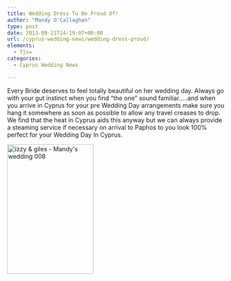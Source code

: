 ```yaml
---
title: Wedding Dress To Be Proud Of!
author: "Mandy O'Callaghan"
type: post
date: 2013-09-21T14:19:07+00:00
url: /cyprus-wedding-news/wedding-dress-proud/
elements:
  - Tjs=
categories:
  - Cyprus Wedding News

---
```

Every Bride deserves to feel totally beautiful on her wedding day. Always go with your gut instinct when you find &#8220;the one&#8221; sound familiar&#8230;..and when you arrive in Cyprus for your pre Wedding Day arrangements make sure you hang it somewhere as soon as possible to allow any travel creases to drop. We find that the heat in Cyprus aids this anyway but we can always provide a steaming service if necessary on arrival to Paphos to you look 100% perfect for your Wedding Day In Cyprus.

[<img class="alignleft size-medium wp-image-1032" alt="izzy & giles - Mandy's wedding 008" src="http://www.amazingcyprusweddings.com/wp-content/uploads/2013/09/izzy-giles-Mandys-wedding-008-200x300.jpg" width="200" height="300" srcset="https://www.amazingcyprusweddings.com/wp-content/uploads/2013/09/izzy-giles-Mandys-wedding-008-200x300.jpg 200w, https://www.amazingcyprusweddings.com/wp-content/uploads/2013/09/izzy-giles-Mandys-wedding-008-682x1024.jpg 682w, https://www.amazingcyprusweddings.com/wp-content/uploads/2013/09/izzy-giles-Mandys-wedding-008-223x335.jpg 223w, https://www.amazingcyprusweddings.com/wp-content/uploads/2013/09/izzy-giles-Mandys-wedding-008-193x290.jpg 193w, https://www.amazingcyprusweddings.com/wp-content/uploads/2013/09/izzy-giles-Mandys-wedding-008-133x200.jpg 133w, https://www.amazingcyprusweddings.com/wp-content/uploads/2013/09/izzy-giles-Mandys-wedding-008-98x147.jpg 98w, https://www.amazingcyprusweddings.com/wp-content/uploads/2013/09/izzy-giles-Mandys-wedding-008-320x480.jpg 320w" sizes="(max-width: 200px) 100vw, 200px" />][1]

 [1]: http://www.amazingcyprusweddings.com/wp-content/uploads/2013/09/izzy-giles-Mandys-wedding-008.jpg